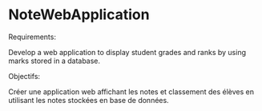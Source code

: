 # NoteWebApplication

Requirements:

Develop a web application to display student grades and ranks by using marks stored in a database.

Objectifs:

Créer une application web affichant les notes et classement des élèves en utilisant les notes stockées en base de données.
